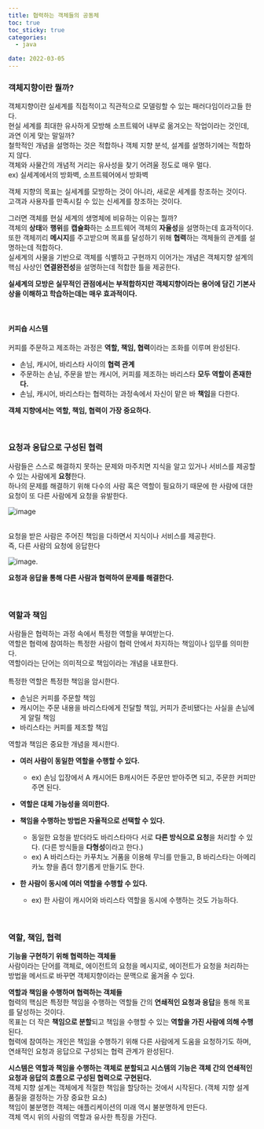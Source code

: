 ```yaml
---
title: 협력하는 객체들의 공동체
toc: true
toc_sticky: true
categories:
  - java

date: 2022-03-05
---
```

### 객체지향이란 뭘까?

객체지향이란 실세계를 직접적이고 직관적으로 모델링할 수 있는 패러다임이라고들 한다.<br/>
현실 세계를 최대한 유사하게 모방해 소프트웨어 내부로 옮겨오는 작업이라는 것인데, 과연 이게 맞는 말일까?<br/>
철학적인 개념을 설명하는 것은 적합하나 객체 지향 분석, 설계를 설명하기에는 적합하지 않다.<br/>
객체와 사물간의 개념적 거리는 유사성을 찾기 어려울 정도로 매우 멀다.<br/>
ex) 실세계에서의 방화벽, 소프트웨어에서 방화벽

객체 지향의 목표는 실세계를 모방하는 것이 아니라, 새로운 세계를 창조하는 것이다.<br/>
고객과 사용자를 만족시킬 수 있는 신세계를 창조하는 것이다.<br/>

그러면 객체를 현실 세계의 생명체에 비유하는 이유는 뭘까?<br/>
객체의 **상태**와 **행위**를 **캡슐화**하는 소프트웨어 객체의 **자율성**을 설명하는데 효과적이다.<br/>
또한 객체끼리 **메시지**를 주고받으며 목표를 달성하기 위해 **협력**하는 객체들의 관계를 설명하는데 적합하다.<br/>
실세계의 사물을 기반으로 객체를 식별하고 구현까지 이어가는 개념은 객체지향 설계의 핵심 사상인 **연결완전성**을 설명하는데 적합한 틀을 제공한다.<br/>

**실세계의 모방은 실무적인 관점에서는 부적합하지만 객체지향이라는 용어에 담긴 기본사상을 이해하고 학습하는데는 매우 효과적이다.**

<br/>

#### 커피숍 시스템

커피를 주문하고 제조하는 과정은 **역할, 책임, 협력**이라는 조화를 이루며 완성된다.

- 손님, 캐시어, 바리스타 사이의 **협력 관계**
- 주문하는 손님, 주문을 받는 캐시어, 커피를 제조하는 바리스타 **모두 역할이 존재한다.**
- 손님, 캐시어, 바리스타는 협력하는 과정속에서 자신이 맡은 바 **책임**을 다한다.

**객체 지향에서는 역할, 책임, 협력이 가장 중요하다.**

<br/>

### 요청과 응답으로 구성된 협력

사람들은 스스로 해결하지 못하는 문제와 마주치면 지식을 알고 있거나 서비스를 제공할 수 있는 사람에게 **요청**한다.<br/>
하나의 문제를 해결하기 위해 다수의 사람 혹은 역할이 필요하기 때문에 한 사람에 대한 요청이 또 다른 사람에게 요청을 유발한다.

![image](https://user-images.githubusercontent.com/67885363/156815373-733114af-8bf7-4a50-a81d-291688eccdb7.png)

<br/>
요청을 받은 사람은 주어진 책임을 다하면서 지식이나 서비스를 제공한다.<br/>
즉, 다른 사람의 요청에 응답한다

![image](https://user-images.githubusercontent.com/67885363/156815536-a362c3b6-c03b-4478-86b3-079183b67f8a.png).

**요청과 응답을 통해 다른 사람과 협력하여 문제를 해결한다.**

<br/>

### 역할과 책임

사람들은 협력하는 과정 속에서 특정한 역할을 부여받는다.<br/>
역할은 협력에 참여하는 특정한 사람이 협력 안에서 차지하는 책임이나 임무를 의미한다.<br/>
역할이라는 단어는 의미적으로 책임이라는 개념을 내포한다.<br/>	
특정한 역할은 특정한 책임을 암시한다.

- 손님은 커피를 주문할 책임
- 캐시어는 주문 내용을 바리스타에게 전달할 책임, 커피가 준비됐다는 사실을 손님에게 알릴 책임
- 바리스타는 커피를 제조할 책임

역할과 책임은 중요한 개념을 제시한다.

- **여러 사람이 동일한 역할을 수행할 수 있다.**

  - ex) 손님 입장에서 A 캐시어든 B캐시어든 주문만 받아주면 되고, 주문한 커피만 주면 된다.

- **역할은 대체 가능성을 의미한다.**

- **책임을 수행하는 방법은 자율적으로 선택할 수 있다.**

  - 동일한 요청을 받더라도 바리스타마다 서로 **다른 방식으로 요청**을 처리할 수 있다. (다른 방식들을 **다형성**이라고 한다.) 
  - ex) A 바리스타는 카푸치노 거품을 이용해 무늬를 만들고, B 바리스타는 아메리카노 향을 좀더 향기롭게 만들기도 한다.

- **한 사람이 동시에 여러 역할을 수행할 수 있다.**

  - ex) 한 사람이 캐시어와 바리스타 역할을 동시에 수행하는 것도 가능하다.

<br/>

### 역할, 책임, 협력

**기능을 구현하기 위해 협력하는 객체들**<br/>
사람이라는 단어를 객체로, 에이전트의 요청을 메시지로, 에이전트가 요청을 처리하는 방법을 메서드로 바꾸면 객체지향이라는 문맥으로 옮겨올 수 있다.

**역할과 책임을 수행하며 협력하는 객체들**<br/>
협력의 핵심은 특정한 책임을 수행하는 역할들 간의 **연쇄적인 요청과 응답**을 통해 목표를 달성하는 것이다.<br/>
목표는 더 작은 **책임으로 분할**되고 책임을 수행할 수 있는 **역할을 가진 사람에 의해 수행**된다.<br/>
협력에 참여하는 개인은 책임을 수행하기 위해 다른 사람에게 도움을 요청하기도 하며, 연쇄적인 요청과 응답으로 구성되는 협력 관계가 완성된다.

**시스템은 역할과 책임을 수행하는 객체로 분할되고 시스템의 기능은 객체 간의 연쇄적인 요청과 응답의 흐름으로 구성된 협력으로 구현된다.**<br/>
객체 지향 설계는 객체에게 적절한 책임을 할당하는 것에서 시작된다. (객체 지향 설계 품질을 결정하는 가장 중요한 요소)<br/>
책임이 불분명한 객체는 애플리케이션의 미래 역시 불분명하게 만든다.<br/>
객체 역시 위의 사람의 역할과 유사한 특징을 가진다.





